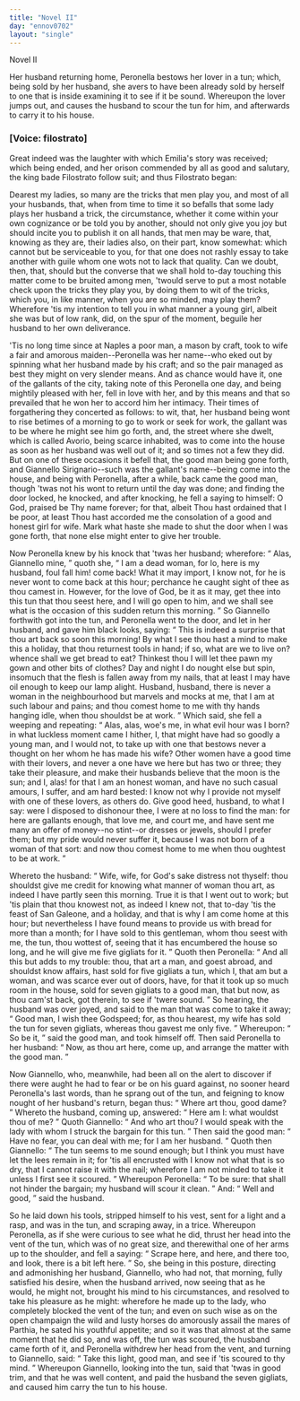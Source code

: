 ```yaml
---
title: "Novel II"
day: "ennov0702"
layout: "single"
---
```

<html>
 <head>
 </head>
 <body>
  <div id="nov0702" type="novella" who="filostrato">
   <head>
    Novel II
   </head>
   <argument>
    <p>
     <milestone id="p07020001"/>
     <!--(i)-->
     Her husband returning home, Peronella bestows her lover in a tun;
which, being sold by her husband, she avers
to have been already sold by herself to one that is inside examining it to see if it be
sound. Whereupon the lover jumps out, and causes the husband to scour the tun for him, and
afterwards to carry it to his house.
     <!--(/i)-->
    </p>
   </argument>
   <p>
    <h3>
     [Voice: filostrato]
    </h3>
   </p>
   <div3 type="commentary" who="author">
    <p>
     <milestone id="p07020002"/>
     <!--(sc)-->
     Great
     <!--(/sc)-->
     indeed was the laughter with which Emilia's story was
	received; which being ended, and her orison commended by all as good and salutary, the
	king bade Filostrato follow suit; and thus Filostrato began:
    </p>
   </div3>
   <div3 type="commentary" who="filostrato">
    <p>
     <milestone id="p07020003"/>
     Dearest my ladies,
	so many are the tricks that men play you, and most of all your husbands, that, when from
	time to time it so befalls that some lady plays her husband a trick, the circumstance,
	whether it come within your own cognizance or be told you by another, should not only give
	you joy but should incite you to publish it on all hands, that men may be ware, that,
	knowing as they are, their ladies also, on their part, know somewhat:
     <milestone id="p07020004"/>
     which
	cannot but be serviceable to you, for that one does not rashly essay to take another with
	guile whom one wots not to lack that quality.
     <milestone id="p07020005"/>
     Can we doubt, then, that, should but the converse that we shall hold
	to-day touching this matter come to be bruited among men, 'twould serve to put a most
	notable check upon the tricks they play you, by doing them to wit of the tricks, which
	you, in like manner, when you are so minded, may play them?
     <milestone id="p07020006"/>
     Wherefore 'tis my
	intention to tell you in what manner a young girl, albeit she was but of low rank, did, on
	the spur of the moment, beguile her husband to her own deliverance.
    </p>
   </div3>
   <pb n="120"/>
   <p>
    <milestone id="p07020007"/>
    'Tis no long time since at Naples a poor man, a mason by craft, took to wife a fair and
amorous maiden--Peronella was her name--who eked out by spinning what her husband made by
his craft; and so the pair managed as best they might on very slender
means.
    <milestone id="p07020008"/>
    And as chance would have it, one of the gallants of the city, taking
note of this Peronella one day, and being mightily pleased with her, fell in love with
her, and by this means and that so prevailed that he won her to accord him her
intimacy.
    <milestone id="p07020009"/>
    Their times of forgathering they concerted as follows: to wit, that,
her husband being wont to rise betimes of a morning to go to work or seek for work, the
gallant was to be where he might see him go forth, and, the street where she dwelt, which
is called Avorio, being scarce inhabited, was to come
into the house as soon as her husband was well out of it; and so times not a few they
did.
    <milestone id="p07020010"/>
    But on one of these occasions it befell that, the good man being gone
forth, and Giannello Sirignario--such was the gallant's name--being come into the house,
and being with Peronella, after a while, back came the good man, though 'twas not his wont
to return until the day was done; and finding the door locked, he knocked, and after
knocking, he fell a saying to himself:
    <milestone id="p07020011"/>
    O God, praised be Thy name forever; for
that, albeit Thou hast ordained that I be poor, at least Thou hast accorded me the
consolation of a good and honest girl for wife. Mark what haste she made to shut the door
when I was gone forth, that none else might enter to give her trouble.
   </p>
   <p>
    <milestone id="p07020012"/>
    Now
Peronella knew by his knock that 'twas her husband; wherefore:
    <q direct="unspecified">
     Alas, Giannello
mine,
    </q>
    quoth she,
    <q direct="unspecified">
     I am a dead woman, for lo, here is my husband, foul fall him! come
back! What it may import, I know not, for he is never wont to come back at this hour;
perchance he caught sight of thee as thou camest in.
     <milestone id="p07020013"/>
     However, for the love of
God, be it as it may, get thee into this tun that thou seest here, and I will go open to
him, and we shall see what is the occasion of this sudden return this morning.
    </q>
    <milestone id="p07020014"/>
    So Giannello forthwith got into the tun, and Peronella went to the door, and
let in her husband, and gave him black looks, saying:
    <q direct="unspecified">
     This is indeed a surprise that
thou art back so soon this morning! By what I see thou hast a mind to make this a holiday,
that thou returnest tools in hand; if so, what are we to live on? whence shall we get
bread to eat? Thinkest thou I will let thee pawn my gown and other bits
     <pb n="121"/>
     of
clothes? Day and night I do nought else but spin, insomuch that the flesh is fallen away
from my nails, that at least I may have oil enough to keep our lamp
alight.
     <milestone id="p07020015"/>
     Husband, husband, there is never a woman in the neighbourhood but
marvels and mocks at me, that I am at such labour and pains; and thou comest home to me
with thy hands hanging idle, when thou shouldst be at work.
    </q>
    <milestone id="p07020016"/>
    Which said, she
fell a weeping and repeating:
    <q direct="unspecified">
     Alas, alas, woe's me, in what evil hour was I born? in
what luckless moment came I hither, I, that might have had so goodly a young man, and I
would not, to take up with one that bestows never a thought on her whom he has made his
wife?
     <milestone id="p07020017"/>
     Other women have a good time with their lovers, and never a one have we
here but has two or three; they take their pleasure, and make their husbands believe that
the moon is the sun; and I, alas! for that I am an honest woman, and have no such casual
amours, I suffer, and am hard bested: I know not why I provide not myself with one of
these lovers, as others do.
     <milestone id="p07020018"/>
     Give good heed, husband, to what I say: were I
disposed to dishonour thee, I were at no loss to find the man: for here are gallants
enough, that love me, and court me, and have sent me many an offer of money--no stint--or
dresses or jewels, should I prefer them; but my pride would never suffer it, because I was
not born of a woman of that sort: and now thou comest home to me when thou oughtest to be
at work.
    </q>
   </p>
   <p>
    <milestone id="p07020019"/>
    Whereto the husband:
    <q direct="unspecified">
     Wife, wife, for God's sake distress not
thyself: thou shouldst give me credit for knowing what manner of woman thou art, as indeed
I have partly seen this morning. True it is that I went out to work; but 'tis plain that
thou knowest not, as indeed I knew not,
     <milestone id="p07020020"/>
     that to-day 'tis the feast of San
Galeone, and a holiday, and that is why I am come home at this hour; but nevertheless I
have found means to provide us with bread for more than a month; for I have sold to this
gentleman, whom thou seest with me, the tun, thou wottest of, seeing that it has
encumbered the house so long, and he will give me five gigliats for it.
    </q>
    <milestone id="p07020021"/>
    Quoth then Peronella:
    <q direct="unspecified">
     And all this but adds to my trouble: thou, that art a
man, and goest abroad, and shouldst know affairs, hast sold for five gigliats a tun, which
I, that am but a woman, and was scarce ever out of doors, have, for that it took up so
much room in the house, sold for seven gigliats to a good man, that but now, as thou
cam'st back, got therein, to see if 'twere sound.
    </q>
    <milestone id="p07020022"/>
    So hearing, the husband
was over
    <pb n="122"/>
    joyed, and said to the man that was come to take it away;
    <q direct="unspecified">
     Good man,
I wish thee Godspeed; for, as thou hearest, my wife has sold the tun for seven gigliats,
whereas thou gavest me only five.
    </q>
    <milestone id="p07020023"/>
    Whereupon:
    <q direct="unspecified">
     So be it,
    </q>
    said the good
man, and took himself off.
    <milestone id="p07020024"/>
    Then said Peronella to her husband:
    <q direct="unspecified">
     Now, as thou
art here, come
up, and arrange the matter with the good man.
    </q>
   </p>
   <p>
    <milestone id="p07020025"/>
    Now Giannello, who, meanwhile,
had been all on the alert to discover if there were aught he had to fear or be on his
guard against, no sooner heard Peronella's last words, than he sprang out of the tun, and
feigning to know nought of her husband's return, began thus:
    <q direct="unspecified">
     Where art thou, good
dame?
    </q>
    <milestone id="p07020026"/>
    Whereto the husband, coming up, answered:
    <q direct="unspecified">
     Here am I: what wouldst
thou of me?
    </q>
    <milestone id="p07020027"/>
    Quoth Giannello:
    <q direct="unspecified">
     And who art thou? I would speak with the
lady with whom I struck the bargain for this tun.
    </q>
    <milestone id="p07020028"/>
    Then said the good
man:
    <q direct="unspecified">
     Have no fear, you can deal with me; for I am her husband.
    </q>
    <milestone id="p07020029"/>
    Quoth then Giannello:
    <q direct="unspecified">
     The tun seems to me sound enough; but I think you must
have let the lees remain in it; for 'tis all encrusted with I know not what that is so
dry, that I cannot raise it with the nail; wherefore I am not minded to take it unless I
first see it scoured.
    </q>
    <milestone id="p07020030"/>
    Whereupon Peronella:
    <q direct="unspecified">
     To be sure: that shall not
hinder the bargain; my husband will scour it clean.
    </q>
    <milestone id="p07020031"/>
    And:
    <q direct="unspecified">
     Well and
good,
    </q>
    said the husband.
   </p>
   <p>
    So he laid down his tools, stripped himself to his
vest, sent for a light and a rasp, and was in the tun, and scraping away, in a trice.
    <milestone id="p07020032"/>
    Whereupon Peronella, as if she were curious to see what he did, thrust her head
into the vent of the tun, which was of no great size, and
therewithal one of her arms up to the shoulder, and fell a saying:
    <q direct="unspecified">
     Scrape here, and here, and there too, and look, there is a bit left
here.
    </q>
    <milestone id="p07020033"/>
    So, she being in this posture, directing and admonishing her
husband, Giannello, who had not, that morning, fully satisfied his desire, when the
husband arrived, now seeing that as he would, he might not, brought his mind to his
circumstances, and resolved to take his pleasure as he might:
    <milestone id="p07020034"/>
    wherefore he made
up to the lady, who completely blocked the vent of the tun; and even on such wise as on
the open champaign the wild and lusty horses do amorously assail the mares of Parthia, he
sated his youthful appetite; and so it was that almost at the same moment that he did so,
and was off, the tun was scoured, the husband came forth of it, and
    <pb n="123"/>
    Peronella
withdrew her head from the vent,
    <milestone id="p07020035"/>
    and turning to
Giannello, said:
    <q direct="unspecified">
     Take this light, good man, and see if 'tis scoured to thy mind.
    </q>
    <milestone id="p07020036"/>
    Whereupon Giannello, looking into the tun, said that 'twas in good trim, and
that he was well content, and paid the husband the seven gigliats, and caused him carry
the tun to his house.
   </p>
  </div>
 </body>
</html>